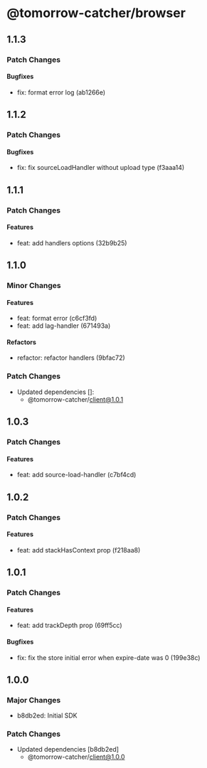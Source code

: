# @tomorrow-catcher/browser

## 1.1.3

### Patch Changes

#### Bugfixes

- fix: format error log (ab1266e)

## 1.1.2

### Patch Changes

#### Bugfixes

- fix: fix sourceLoadHandler without upload type (f3aaa14)

## 1.1.1

### Patch Changes

#### Features

- feat: add handlers options (32b9b25)

## 1.1.0

### Minor Changes

#### Features

- feat: format error (c6cf3fd)
- feat: add lag-handler (671493a)

#### Refactors

- refactor: refactor handlers (9bfac72)

### Patch Changes

- Updated dependencies []:
  - @tomorrow-catcher/client@1.0.1

## 1.0.3

### Patch Changes

#### Features

- feat: add source-load-handler (c7bf4cd)

## 1.0.2

### Patch Changes

#### Features

- feat: add stackHasContext prop (f218aa8)

## 1.0.1

### Patch Changes

#### Features

- feat: add trackDepth prop (69ff5cc)

#### Bugfixes

- fix: fix the store initial error when expire-date was 0 (199e38c)

## 1.0.0

### Major Changes

- b8db2ed: Initial SDK

### Patch Changes

- Updated dependencies [b8db2ed]
  - @tomorrow-catcher/client@1.0.0
